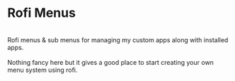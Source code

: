 # Rofi Menus<br />
<br />
Rofi menus & sub menus for managing my custom apps along with installed apps.<br />
<br />
Nothing fancy here but it gives a good place to start creating your own menu system using rofi.<br />
<br />
